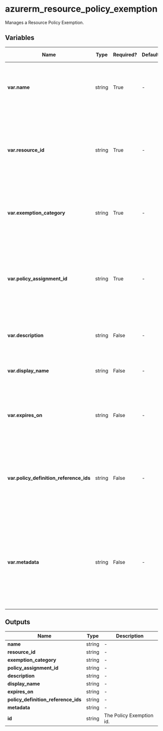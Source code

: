 # azurerm_resource_policy_exemption

Manages a Resource Policy Exemption.

## Variables

| Name | Type | Required? | Default  | possible values | Description |
| ---- | ---- | --------- | -------- | ----------- | ----------- |
| **var.name** | string | True | -  |  -  | The name of the Policy Exemption. Changing this forces a new resource to be created. | 
| **var.resource_id** | string | True | -  |  -  | The Resource ID where the Policy Exemption should be applied. Changing this forces a new resource to be created. | 
| **var.exemption_category** | string | True | -  |  `Waiver`, `Mitigated`  | The category of this policy exemption. Possible values are `Waiver` and `Mitigated`. | 
| **var.policy_assignment_id** | string | True | -  |  -  | The ID of the Policy Assignment to be exempted at the specified Scope. Changing this forces a new resource to be created. | 
| **var.description** | string | False | -  |  -  | A description to use for this Policy Exemption. | 
| **var.display_name** | string | False | -  |  -  | A friendly display name to use for this Policy Exemption. | 
| **var.expires_on** | string | False | -  |  -  | The expiration date and time in UTC ISO 8601 format of this policy exemption. | 
| **var.policy_definition_reference_ids** | string | False | -  |  -  | The policy definition reference ID list when the associated policy assignment is an assignment of a policy set definition. | 
| **var.metadata** | string | False | -  |  -  | The metadata for this policy exemption. This is a JSON string representing additional metadata that should be stored with the policy exemption. | 



## Outputs

| Name | Type | Description |
| ---- | ---- | --------- | 
| **name** | string  | - | 
| **resource_id** | string  | - | 
| **exemption_category** | string  | - | 
| **policy_assignment_id** | string  | - | 
| **description** | string  | - | 
| **display_name** | string  | - | 
| **expires_on** | string  | - | 
| **policy_definition_reference_ids** | string  | - | 
| **metadata** | string  | - | 
| **id** | string  | The Policy Exemption id. | 